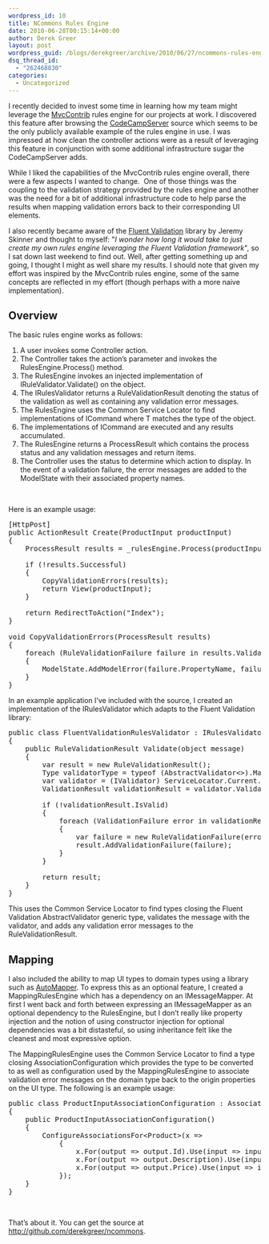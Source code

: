 ```yaml
---
wordpress_id: 10
title: NCommons Rules Engine
date: 2010-06-28T00:15:14+00:00
author: Derek Greer
layout: post
wordpress_guid: /blogs/derekgreer/archive/2010/06/27/ncommons-rules-engine.aspx
dsq_thread_id:
  - "262468830"
categories:
  - Uncategorized
---
```

I recently decided to invest some time in learning how my team might leverage the <a href="http://mvccontrib.codeplex.com/" target="_blank">MvcContrib</a> rules engine for our projects at work. I discovered this feature after browsing the <a href="http://codecampserver.codeplex.com/" target="_blank">CodeCampServer</a> source which seems to be the only publicly available example of the rules engine in use. I was impressed at how clean the controller actions were as a result of leveraging this feature in conjunction with some additional infrastructure sugar the CodeCampServer adds. 

While I liked the capabilities of the MvcContrib rules engine overall, there were a few aspects I wanted to change.&#160; One of those things was the coupling to the validation strategy provided by the rules engine and another was the need for a bit of additional infrastructure code to help parse the results when mapping validation errors back to their corresponding UI elements.

I also recently became aware of the <a href="http://fluentvalidation.codeplex.com/" target="_blank">Fluent Validation</a> library by Jeremy Skinner and thought to myself: "_I wonder how long it would take to just create my own rules engine leveraging the Fluent Validation framework_", so I sat down last weekend to find out. Well, after getting something up and going, I thought I might as well share my results. I should note that given my effort was inspired by the MvcContrib rules engine, some of the same concepts are reflected in my effort (though perhaps with a more naive implementation).

## Overview 

The basic rules engine works as follows: 

  1. A user invokes some Controller action. 
  2. The Controller takes the action&#8217;s parameter and invokes the RulesEngine.Process() method. 
  3. The RulesEngine invokes an injected implementation of IRuleValidator.Validate() on the object. 
  4. The IRulesValidator returns a RuleValidationResult denoting the status of the validation as well as containing any validation error messages. 
  5. The RulesEngine uses the Common Service Locator to find implementations of ICommand<T> where T matches the type of the object. 
  6. The implementations of ICommand<T> are executed and any results accumulated. 
  7. The RulesEngine returns a ProcessResult which contains the process status and any validation messages and return items. 
  8. The Controller uses the status to determine which action to display. In the event of a validation failure, the error messages are added to the ModelState with their associated property names. 

&#160;

Here is an example usage: 

<pre class="brush:java; gutter:false; wrap-lines:false; tab-size:2;">[HttpPost] 
public ActionResult Create(ProductInput productInput) 
{ 
	ProcessResult results = _rulesEngine.Process(productInput);
 
	if (!results.Successful) 
	{ 
		CopyValidationErrors(results); 
		return View(productInput); 
	}
 
	return RedirectToAction("Index"); 
} 

void CopyValidationErrors(ProcessResult results) 
{ 
	foreach (RuleValidationFailure failure in results.ValidationFailures) 
	{ 
		ModelState.AddModelError(failure.PropertyName, failure.Message); 
	} 
}</pre>

In an example application I&#8217;ve included with the source, I created an implementation of the IRulesValidator which adapts to the Fluent Validation library: 

<pre class="brush:java; gutter:false; wrap-lines:false; tab-size:2;">public class FluentValidationRulesValidator : IRulesValidator 
{ 
	public RuleValidationResult Validate(object message) 
	{ 
		var result = new RuleValidationResult(); 
		Type validatorType = typeof (AbstractValidator&lt;&gt;).MakeGenericType(message.GetType()); 
		var validator = (IValidator) ServiceLocator.Current.GetInstance(validatorType); 
		ValidationResult validationResult = validator.Validate(message);

		if (!validationResult.IsValid) 
		{ 
			foreach (ValidationFailure error in validationResult.Errors) 
			{ 
				var failure = new RuleValidationFailure(error.ErrorMessage, error.PropertyName); 
				result.AddValidationFailure(failure); 
			} 
		}

		return result; 
	} 
}</pre>

This uses the Common Service Locator to find types closing the Fluent Validation AbstractValidator<T> generic type, validates the message with the validator, and adds any validation error messages to the RuleValidationResult.

## Mapping

I also included the ability to map UI types to domain types using a library such as <a href="http://automapper.codeplex.com/" target="_blank">AutoMapper</a>. To express this as an optional feature, I created a MappingRulesEngine which has a dependency on an IMessageMapper. At first I went back and forth between expressing an IMessageMapper as an optional dependency to the RulesEngine, but I don&#8217;t really like property injection and the notion of using constructor injection for optional dependencies was a bit distasteful, so using inheritance felt like the cleanest and most expressive option.

The MappingRulesEngine uses the Common Service Locator to find a type closing AssociationConfiguration<T> which provides the type to be converted to as well as configuration used by the MappingRulesEngine to associate validation error messages on the domain type back to the origin properties on the UI type. The following is an example usage: 

<pre class="brush:java; gutter:false; wrap-lines:false; tab-size:2;">public class ProductInputAssociationConfiguration : AssociationConfiguration&lt;ProductInput&gt; 
{ 
	public ProductInputAssociationConfiguration() 
	{ 
		ConfigureAssociationsFor&lt;Product&gt;(x =&gt; 
			{ 
				x.For(output =&gt; output.Id).Use(input =&gt; input.Id); 
				x.For(output =&gt; output.Description).Use(input =&gt; input.Description); 
				x.For(output =&gt; output.Price).Use(input =&gt; input.Price); 
			}); 
	} 
}</pre>

&#160;

That&#8217;s about it. You can get the source at <a href="http://github.com/derekgreer/ncommons" target="_blank">http://github.com/derekgreer/ncommons</a>.
